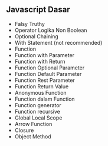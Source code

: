 ## Javascript Dasar

- Falsy Truthy
- Operator Logika Non Boolean
- Optional Chaining
- With Statement (not recommended)
- Function
- Function with Parameter
- Function with Return
- Function Optional Parameter
- Function Default Parameter
- Function Rest Parameter
- Function Return Value
- Anonymous Function
- Function dalam Function
- Function generator
- Function recursive
- Global Local Scope
- Arrow Function
- Closure
- Object Method
